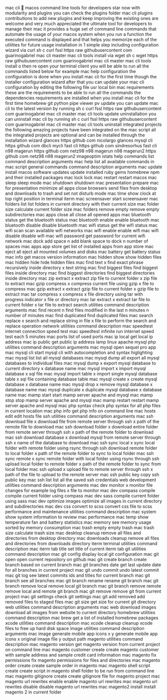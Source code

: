 mac cli  macos command line tools for developers star now with modularity and plugins you can check the plugins folder mac cli plugins contributions to add new plugins and keep improving the existing ones are welcome and very much appreciated the ultimate tool for developers to manage their mac it provides a huge set of command line commands that automate the usage of your macos system when you run a function the executed command is displayed and that helps you memorize each of the utilities for future usage installation in 1 simple step including configuration wizard via curl sh c curl fssl https raw githubusercontent com guarinogabriel mac cli master mac cli tools install via wget sh c wget https raw githubusercontent com guarinogabriel mac cli master mac cli tools install o then re open your terminal client you will be able to run all the commands listed below for example mac help configuration the configuration is done when you install mac cli for the first time though the installer configuration wizard after that you can update your mac cli configuration by editing the following file usr local bin mac requirements these are the requirements to be able to run all the commands the dependencies requirements are installed when you install mac cli for the first time homebrew git python pipe viewer pv update you can update mac cli to the latest version by running sh c curl fssl https raw githubusercontent com guarinogabriel mac cli master mac cli tools update uninstallation you can uninstall mac cli by running sh c curl fssl https raw githubusercontent com guarinogabriel mac cli master mac cli tools uninstall integrated projects the following amazing projects have been integrated on the mac script all the integrated projects are optional and can be installed through the installation wizard glances https github com nicolargo glances mysql cli https github com dbcli mycli fast cli https github com sindresorhus fast cli n98 magerun https github com netz98 n98 magerun n98 magerun2 https github com netz98 n98 magerun2 imageoptim istats help commands list command description arguments mac help list all available commands in mac script general commands command description arguments mac update install macos software updates update installed ruby gems homebrew npm and their installed packages mac lock lock mac restart restart macos mac sleep sleep mode mac shutdown shutdown mac presentation prepare mac for presentation minimize all apps close browsers send files from desktop and downloads to trash and set not disturb mode mac time show clock at top right position in terminal iterm mac screensaver start screensaver mac folders list list folders in current directory with their current size mac folder size calculate current folder size mac folders remove empty remove empty subdirectories mac apps close all close all opened apps mac bluetooth status get the bluetooth status mac bluetooth enable enable bluetooth mac bluetooth disable disable bluetooth mac wifi status get the wifi status mac wifi scan scan available wifi networks mac wifi enable enable wifi mac wifi disable disable wifi mac wifi password get password for current wifi network mac dock add space n add blank space to dock n number of spaces mac apps app store get list of installed apps from app store mac eject all eject all mounted volumes and disks mac battery get battery status mac info get macos version information mac hidden show show hidden files mac hidden hide hide hidden files mac find text x find exact phrase recursively inside directory x text string mac find biggest files find biggest files inside directory mac find biggest directories find biggest directories inside directory mac zip extract x extract zip file to current folder x zip file to extract mac gzip compress x compress current file using gzip x file to compress mac gzip extract x extract gzip file to current folder x gzip file to extract mac tar compress x compress x file directory using tar with progress indicator x file or directory mac tar extract x extract tar file to current folder x tar file to extract search utilities command description arguments mac find recent n find files modified in the last n minutes n number of minutes mac find duplicated find duplicated files mac search replace x search and replace string in file x file to perform the search and replace operation network utilities command description mac speedtest internet connection speed test mac speedtest infinite run internet speed test each 5 minutes mac ports list of used ports mac ip local get local ip address mac ip public get public ip address lamp linux apache mysql php utilities command description arguments mac mysql open sequel pro app mac mysql cli start mysql cli with autocompletion and syntax higlighting mac mysql list list all mysql databases mac mysql dump all export all mysql databases to individual files mac mysql dump x export mysql database to current directory x database name mac mysql import x import mysql database x sql file mac mysql import table x import single mysql database table x sql file containing database table mac mysql create x create mysql database x database name mac mysql drop x remove mysql database x database name mac mysql duplicate x duplicate mysql database x database name mac mamp start start mamp server apache and mysql mac mamp stop stop mamp server apache and mysql mac mamp restart restart mamp server apache and mysql mac php syntax check php syntax for all php files in current location mac php info get php info on command line mac hosts edit edit hosts file ssh utilities command description arguments mac ssh download file x download file from remote server through ssh x path of the remote file to download mac ssh download folder x download entire folder from remote server through ssh x path of the remote folder to download mac ssh download database x download mysql from remote server through ssh x name of the database to download mac ssh sync local x sync local folder with remote folder using rsync through ssh download remote folder to local folder x path of the remote folder to sync to local folder mac ssh sync remote x sync remote folder with local folder using rsync through ssh upload local folder to remote folder x path of the remote folder to sync from local folder mac ssh upload x upload file to remote server through ssh x path of the file to upload to the remote server mac ssh public key copy ssh public key mac ssh list list all the saved ssh credentials web development utilities command description arguments mac dev monitor x monitor file changes for example log files x file to monitor mac dev compass compile compile current folder using compass mac dev sass compile current folder using sass mac dev optimize images optimize all images in current directory and subdirectories mac dev css convert to scss convert css file to scss performance and maintenance utilities command description mac system show system information to review mac performance mac temp show temperature fan and battery statistics mac memory see memory usage sorted by memory consumption mac trash empty empty trash mac trash size calculate trash size mac desktop cleanup remove all files and directories from desktop directory mac downloads cleanup remove all files and directories from downloads directory iterm terminal utilities command description mac iterm tab title set title of current iterm tab git utilities command description mac git config display local git configuration mac git open open current repository on github mac git create branch create branch based on current branch mac git branches date get last update date for all branches in current project mac git undo commit undo latest commit mac git log see latest commits ids and titles for current branch mac git branch see all branches mac git branch rename rename git branch mac git branch remove local remove local git branch mac git branch remove remote remove local and remote git branch mac git remove remove git from current project mac git settings check git settings mac git add removed add removed files to staged files mac git size get size for current git directory web utilities command description arguments mac web download images download all images from website to current directory homebrew utilities command description mac brew get a list of installed homebrew packages xcode utilities command description mac xcode cleanup cleanup xcode files to free up hard disk space image utilities command description arguments mac image generate mobile app icons x y generate mobile app icons x original image file y output path magento utilities command description mac magento version get magento version from current project on command line mac magento customer create create magento customer with sample address and sample credit card information mac magento fix permissions fix magento permissions for files and directories mac magento order create create sample order in magento mac magento shell script create create script in magento shell folder to be run from command line mac magento gitignore create create gitignore file for magento project mac magento url rewrites enable enable magento url rewrites mac magento url rewrites disable disable magento url rewrites mac magento2 install install magento 2 in current folder